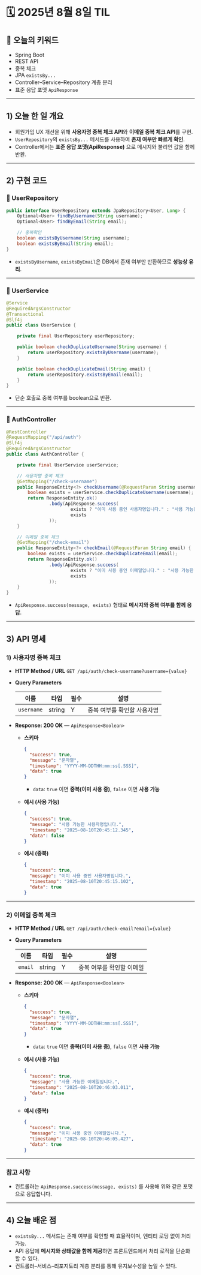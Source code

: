 # 🗓️ 2025년 8월 8일 TIL

## 🔑 오늘의 키워드

* Spring Boot
* REST API
* 중복 체크
* JPA `existsBy...`
* Controller–Service–Repository 계층 분리
* 표준 응답 포맷 `ApiResponse`

---

## 1) 오늘 한 일 개요

* 회원가입 UX 개선을 위해 **사용자명 중복 체크 API**와 **이메일 중복 체크 API**를 구현.
* `UserRepository`의 `existsBy...` 메서드를 사용하여 **존재 여부만 빠르게 확인**.
* Controller에서는 **표준 응답 포맷(ApiResponse)** 으로 메시지와 불리언 값을 함께 반환.

---

## 2) 구현 코드

### 📌 UserRepository

```java
public interface UserRepository extends JpaRepository<User, Long> {
    Optional<User> findByUsername(String username);
    Optional<User> findByEmail(String email);

    // 중복확인
    boolean existsByUsername(String username);
    boolean existsByEmail(String email);
}
```

* `existsByUsername`, `existsByEmail`은 DB에서 존재 여부만 반환하므로 **성능상 유리**.

---

### 📌 UserService

```java
@Service
@RequiredArgsConstructor
@Transactional
@Slf4j
public class UserService {

    private final UserRepository userRepository;

    public boolean checkDuplicateUsername(String username) {
        return userRepository.existsByUsername(username);
    }

    public boolean checkDuplicateEmail(String email) {
        return userRepository.existsByEmail(email);
    }
}
```

* 단순 호출로 중복 여부를 boolean으로 반환.

---

### 📌 AuthController

```java
@RestController
@RequestMapping("/api/auth")
@Slf4j
@RequiredArgsConstructor
public class AuthController {

    private final UserService userService;

    // 사용자명 중복 체크
    @GetMapping("/check-username")
    public ResponseEntity<?> checkUsername(@RequestParam String username) {
        boolean exists = userService.checkDuplicateUsername(username);
        return ResponseEntity.ok()
                .body(ApiResponse.success(
                        exists ? "이미 사용 중인 사용자명입니다." : "사용 가능한 사용자명입니다.",
                        exists
                ));
    }

    // 이메일 중복 체크
    @GetMapping("/check-email")
    public ResponseEntity<?> checkEmail(@RequestParam String email) {
        boolean exists = userService.checkDuplicateEmail(email);
        return ResponseEntity.ok()
                .body(ApiResponse.success(
                        exists ? "이미 사용 중인 이메일입니다." : "사용 가능한 이메일입니다.",
                        exists
                ));
    }
}
```

* `ApiResponse.success(message, exists)` 형태로 **메시지와 중복 여부를 함께 응답**.

---

## 3) API 명세

### 1) 사용자명 중복 체크

* **HTTP Method / URL**
  `GET /api/auth/check-username?username={value}`

* **Query Parameters**

  | 이름         | 타입     | 필수 | 설명              |
  | ---------- | ------ | -- | --------------- |
  | `username` | string | Y  | 중복 여부를 확인할 사용자명 |

* **Response: 200 OK** — `ApiResponse<Boolean>`

    * **스키마**

      ```json
      {
        "success": true,
        "message": "문자열",
        "timestamp": "YYYY-MM-DDTHH:mm:ss[.SSS]",
        "data": true
      }
      ```

        * `data`: `true` 이면 **중복(이미 사용 중)**, `false` 이면 **사용 가능**
    * **예시 (사용 가능)**

      ```json
      {
        "success": true,
        "message": "사용 가능한 사용자명입니다.",
        "timestamp": "2025-08-10T20:45:12.345",
        "data": false
      }
      ```
    * **예시 (중복)**

      ```json
      {
        "success": true,
        "message": "이미 사용 중인 사용자명입니다.",
        "timestamp": "2025-08-10T20:45:15.102",
        "data": true
      }
      ```

---

### 2) 이메일 중복 체크

* **HTTP Method / URL**
  `GET /api/auth/check-email?email={value}`

* **Query Parameters**

  | 이름      | 타입     | 필수 | 설명             |
  | ------- | ------ | -- | -------------- |
  | `email` | string | Y  | 중복 여부를 확인할 이메일 |

* **Response: 200 OK** — `ApiResponse<Boolean>`

    * **스키마**

      ```json
      {
        "success": true,
        "message": "문자열",
        "timestamp": "YYYY-MM-DDTHH:mm:ss[.SSS]",
        "data": true
      }
      ```

        * `data`: `true` 이면 **중복(이미 사용 중)**, `false` 이면 **사용 가능**
    * **예시 (사용 가능)**

      ```json
      {
        "success": true,
        "message": "사용 가능한 이메일입니다.",
        "timestamp": "2025-08-10T20:46:03.011",
        "data": false
      }
      ```
    * **예시 (중복)**

      ```json
      {
        "success": true,
        "message": "이미 사용 중인 이메일입니다.",
        "timestamp": "2025-08-10T20:46:05.427",
        "data": true
      }
      ```

---

### 참고 사항

* 컨트롤러는 `ApiResponse.success(message, exists)` 를 사용해 위와 같은 포맷으로 응답합니다.


---

## 4) 오늘 배운 점

* `existsBy...` 메서드는 존재 여부를 확인할 때 효율적이며, 엔티티 로딩 없이 처리 가능.
* API 응답에 **메시지와 상태값을 함께 제공**하면 프론트엔드에서 처리 로직을 단순화할 수 있다.
* 컨트롤러–서비스–리포지토리 계층 분리를 통해 유지보수성을 높일 수 있다.

